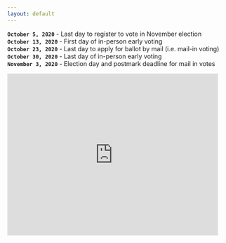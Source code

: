 ```yaml
---
layout: default
---
```

**`October 5, 2020`** - Last day to register to vote in November election
<br/>
**`October 13, 2020`** - First day of in-person early voting
<br/>
**`October 23, 2020`** - Last day to apply for ballot by mail (i.e. mail-in voting)
<br/>
**`October 30, 2020`** - Last day of in-person early voting
<br/>
**`November 3, 2020`** - Election day and postmark deadline for mail in votes

<iframe src="https://giphy.com/embed/U9MXYXKnLAqQIRROY2" width="480" height="369" frameBorder="0" class="giphy-embed" allowFullScreen></iframe><p><a href="https://giphy.com/gifs/vote-voting-voted-U9MXYXKnLAqQIRROY2"></a></p>

